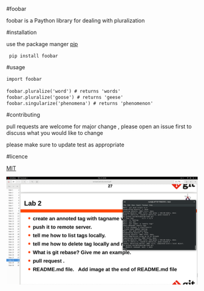 
#foobar

foobar is a Paython library for dealing with pluralization 

#installation


use the package manger [pip](https://pip.pypa.io/en/stable/installation) 

	 pip install foobar


#usage

``` pyton
import foobar 

foobar.pluralize('word') # returns 'words'
foobar.pluralize('goose') # returns 'geese'
foobar.singularize('phenomena') # returns 'phenomenon'
```

#contributing


pull requests are welcome for major change , please open an issue first to discuss what you would like to change 

please make sure to update test as appropriate


#licence


[MIT](https://pypi.org/project/pip-licenses/1.7.1)


![](https://github.com/Mark1George/lab2/blob/main/img/1.png)
